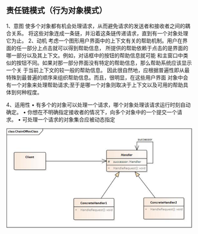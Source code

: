 ﻿## 责任链模式（行为对象模式）
1、意图
使多个对象都有机会处理请求，从而避免请求的发送者和接收者之间的耦合关系。
将这些对象连成一条链，并沿着这条链传递请求，直到有一个对象处理它为止。
2、动机
考虑一个图形用户界面中的上下文有关的帮助机制。用户在界面的任一部分上点击就可以得到帮助信息，
所提供的帮助依赖于点击的是界面的哪一部分以及其上下文。例如，对话框中的按钮的帮助信息就可能
和主窗口中类似的按钮不同。如果对那一部分界面没有特定的帮助信息，那么帮助系统应该显示一个关
于当前上下文的较一般的帮助信息。 
因此很自然地，应根据普遍性即从最特殊到最普遍的顺序来组织帮助信息。而且，很明显，在这些用户界面
对象中会有一个对象来处理帮助请求;至于是哪一个对象则取决于上下文以及可用的帮助具体到何种程度。 

4、适用性
• 有多个的对象可以处理一个请求，哪个对象处理该请求运行时刻自动确定。 
• 你想在不明确指定接收者的情况下，向多个对象中的一个提交一个请求。 
• 可处理一个请求的对象集合应被动态指定


![模式类图](https://github.com/senbieWang/DesignerPartten/blob/master/ChainOfResponsibility/Diagram/ChainOfResClass.jpg)
